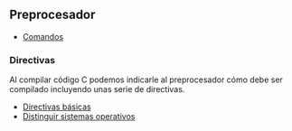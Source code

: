 
## Preprocesador

- [Comandos](https://github.com/mondeja/fullstack/tree/master/backend/src/005-entorno_de_ejecucion/c/preprocessor/commands.md)

### Directivas
Al compilar código C podemos indicarle al preprocesador cómo debe ser compilado incluyendo unas serie de directivas.
- [Directivas básicas](https://github.com/mondeja/fullstack/tree/master/backend/src/005-entorno_de_ejecucion/c/preprocessor/directives.md)
- [Distinguir sistemas operativos](https://github.com/mondeja/fullstack/tree/master/backend/src/005-entorno_de_ejecucion/c/preprocessor/get_os.md)